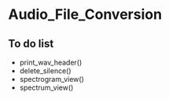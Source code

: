 # Audio_File_Conversion

## To do list
- print_wav_header()
- delete_silence()
- spectrogram_view()
- spectrum_view()